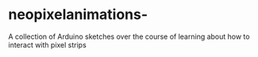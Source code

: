 neopixelanimations-
===================

A collection of Arduino sketches over the course of learning about how to interact with pixel strips 
